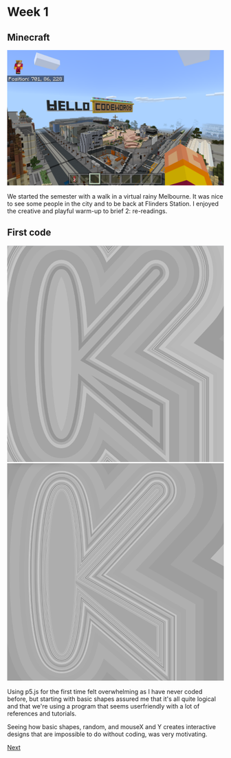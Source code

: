 # Week 1

## Minecraft
![](https://github.com/KristineGudmundsen/CodeWords/raw/master/SKO/Week_01/Minecraft.png)

We started the semester with a walk in a virtual rainy Melbourne. It was nice to see some people in the city and to be back at Flinders Station. I enjoyed the creative and playful warm-up to brief 2: re-readings. 


## First code
![this is an image](https://github.com/KristineGudmundsen/CodeWords/raw/master/SKO/Week_01/K1.png)
![this is an image](https://github.com/KristineGudmundsen/CodeWords/raw/master/SKO/Week_01/K2.png)

Using p5.js for the first time felt overwhelming as I have never coded before, but starting with basic shapes assured me that it's all quite logical and that we're using a program that seems userfriendly with a lot of references and tutorials. 

Seeing how basic shapes, random, and mouseX and Y creates interactive designs that are impossible to do without coding, was very motivating. 

[Next](https://github.com/KristineGudmundsen/CodeWords/tree/master/SKO/Week_02)
